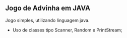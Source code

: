 ## Jogo de Advinha em JAVA
Jogo simples, utilizando linguagem java.
- Uso de classes tipo Scanner, Random e PrintStream;
